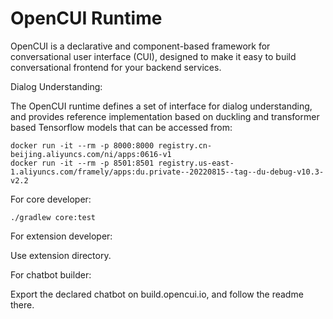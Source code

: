 # OpenCUI Runtime
OpenCUI is a declarative and component-based framework for conversational user interface (CUI), designed to make it easy to build conversational frontend for your backend services.


Dialog Understanding:

The OpenCUI runtime defines a set of interface for dialog understanding, and provides 
reference implementation based on duckling and transformer based Tensorflow models that can be accessed from:
```
docker run -it --rm -p 8000:8000 registry.cn-beijing.aliyuncs.com/ni/apps:0616-v1
docker run -it --rm -p 8501:8501 registry.us-east-1.aliyuncs.com/framely/apps:du.private--20220815--tag--du-debug-v10.3-v2.2
```

For core developer:
```
./gradlew core:test
```

For extension developer:

Use extension directory.

For chatbot builder:

Export the declared chatbot on build.opencui.io, and follow the readme there.
